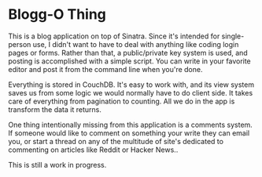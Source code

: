 
Blogg-O Thing
==============

This is a blog application on top of Sinatra. Since it's intended for
single-person use, I didn't want to have to deal with anything like
coding login pages or forms. Rather than that, a public/private key system
is used, and posting is accomplished with a simple script. You can write in
your favorite editor and post it from the command line when you're done.

Everything is stored in CouchDB. It's easy to work with, and its view
system saves us from some logic we would normally have to do client side.
It takes care of everything from pagination to counting. All we do in the
app is transform the data it returns.

One thing intentionally missing from this application is a comments system.
If someone would like to comment on something your write they can email
you, or start a thread on any of the multitude of site's dedicated to
commenting on articles like Reddit or Hacker News..

This is still a work in progress.
